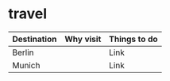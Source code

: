 # travel

| Destination | Why visit  | Things to do  |
| --- |---| ---|
| Berlin |  | Link |
| Munich |  |   Link |
